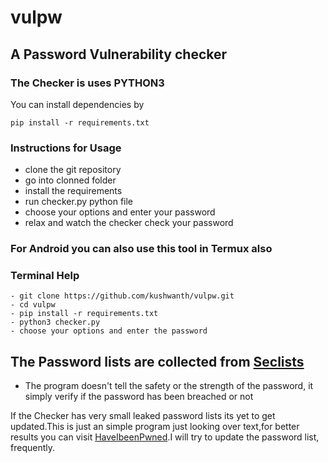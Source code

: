 # vulpw
## A Password Vulnerability checker

### The Checker is uses PYTHON3

You can install dependencies by
```
pip install -r requirements.txt
```

### Instructions for Usage
- clone the git repository
- go into clonned folder
- install the requirements
- run checker.py python file
- choose your options and enter your password
- relax and watch the checker check your password

### For Android you can also use this tool in Termux also

### Terminal Help
```
- git clone https://github.com/kushwanth/vulpw.git
- cd vulpw
- pip install -r requirements.txt
- python3 checker.py
- choose your options and enter the password
```

## The Password lists are collected from [Seclists](https://github.com/danielmiessler/SecLists)

- The program doesn't tell the safety or the strength of the password, it simply verify if the password has been breached or not

If the Checker has very small leaked password lists its yet to get updated.This is just an simple program just looking over text,for better results you can visit [HaveIbeenPwned](https://haveibeenpwned.com).I will try to update the password list, frequently.

